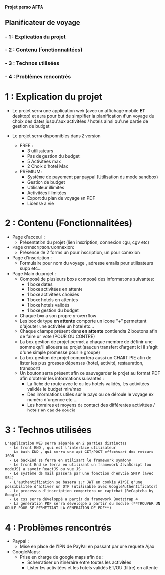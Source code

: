 **Projet perso AFPA**

## Planificateur de voyage

### - 1 : Explication du projet
### - 2 : Contenu (fonctionnalitées)
### - 3 : Technos utilisées
### - 4 : Problèmes rencontrés

# 1 : Explication du projet

- Le projet serra une application web (avec un affichage mobile **ET** desktop) et aura pour but de simplifier la planification d'un voyage du choix des dates
jusqu'aux activitées / hotels ainsi qu'une partie de gestion de budget

- Le projet serra disponnibles dans 2 version
  - FREE :
    - 3 utilisateurs
    - Pas de gestion du budget
    - 5 Activitées max
    - 2 Choix d'hotel Max
  - PREMIUM :
    - Système de payement par paypal (Utilisation du mode sandbox)
    - Gestion de budget
    - Utilisateur illimités
    - Activitées illimitées
    - Export du plan de voyage en PDF 
    - License a vie

# 2 : Contenu (Fonctionnalitées)

  - Page d'acceuil : 
    - Présentation du projet (lien inscription, connexion cgu, cgv etc)
  - Page d'inscription/Connexion:
    - Présence de 2 forms un pour inscription, un pour conexion
  - Page d'inscription :
    - Formulaire pour nom du voyage , adresse emails pour utilisateurs supp etc...
  - Page Main du projet :
    - Composé de plusieurs boxs composé des informations suivantes:
      - 1 boxe dates
      - 1 boxe activitées en attente
      - 1 boxe activitées choisies
      - 1 boxe hotels en attentes
      - 1 boxe hotels validés 
      - 1 boxe gestion du budget
    - Chaque box a son propre y-overrflow
    - Les box de type **en attente** comporte un icone "+" permettant d'ajouter une activitée un hotel etc...
    - Chaque champs présent dans **en attente** contiendra 2 boutons afin de faire un vote (POUR OU CONTRE)
    - La box gestion de projet permet a chaque membre de définir une somme qu'il allouera au projet (aaucun transfert d'argent ici il s'agit d'une simple promesse pour le groupe)
    - La box gestion de projet comportera aussi un CHART PIE afin de lister les plus grosses dépenses (hotel, activité, restauration, transport)
    - Un bouton serra présent afin de sauvegarder le projet au format PDF afin d'obtenir les informations suivantes :
        - La fiche de route avec le ou les hotels validés, les activitées validée le budget min/max 
        - Des informations utiles sur le pays ou ce déroule le voyage ex numéro d'urgence etc ... 
        - Les horraires et moyens de contact des différentes activitées / hotels en cas de soucis
        
# 3 : Technos utilisées
  
    L'application WEB serra séparée en 2 parties distinctes 
      - Le front END , qui est l'interface utilisateur
      - Le back END , qui serra une api GET/POST effectuant des retours JSON
      - Le backEnd se ferra en utilisant le framework symfony   
      - Le front End se ferra en utilisant un framework JavaScript (ou nodeJS) a savoir ReactJS ou vue.JS  
      - Le système de mail passera par une fonction d'envoie SMTP (avec SSL) 
      - L'authentification se basera sur JWT en cookie AINSI q'une possibilitée d'activer un OTP (utilisable avec GoogleAuthentificator)
      - Le processus d'inscription comportera un captchat (ReCaptcha by Google)
      - Le css serra développé a partir du framework Bootstrap 4
      - La génération PDF serra développé a partir du module (**TROUVER UN ODULE POUR SF PERMETTANT LA GENERATION DE PDF**)
      

# 4 : Problèmes rencontrés

  - Paypal :
      - Mise en place de l'IPN de PayPal en passant par une requete Ajax
  - GoogleMaps:
      - Prise en charge de google maps afin de : 
          - Schematiser un itinéraire entre toutes les activitées
          - Lister les activitées et les hotels validés ET/OU (filtre) en attente
          

